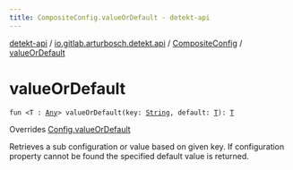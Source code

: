 ```yaml
---
title: CompositeConfig.valueOrDefault - detekt-api
---
```


[detekt-api](../../index.html) / [io.gitlab.arturbosch.detekt.api](../index.html) / [CompositeConfig](index.html) / [valueOrDefault](./value-or-default.html)

# valueOrDefault

`fun <T : `[`Any`](https://kotlinlang.org/api/latest/jvm/stdlib/kotlin/-any/index.html)`> valueOrDefault(key: `[`String`](https://kotlinlang.org/api/latest/jvm/stdlib/kotlin/-string/index.html)`, default: `[`T`](value-or-default.html#T)`): `[`T`](value-or-default.html#T)

Overrides [Config.valueOrDefault](../-config/value-or-default.html)

Retrieves a sub configuration or value based on given key. If configuration property cannot be found
the specified default value is returned.

